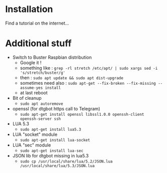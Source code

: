 # Installation

Find a tutorial on the internet...

# Additional stuff

* Switch to Buster Raspbian distribution
    * Google it !
    * something like : ``grep -rl stretch /etc/apt/ | sudo xargs sed -i 's/stretch/buster/g'``
    * then : ``sudo apt update && sudo apt dist-upgrade``
    * sometimes need also : ``sudo apt-get --fix-broken --fix-missing --assume-yes install``
    * at last reboot
* Bit of cleanup
    * ``sudo apt autoremove``
* openssl (for dtgbot https call to Telegram)
    * ``sudo apt-get install openssl libssl1.0.0 openssh-client openssh-server ssh``
* LUA 5.3
    * ``sudo apt-get install lua5.3``
* LUA "socket" module
    * ``sudo apt-get install lua-socket``
* LUA "sec" module
    * ``sudo apt-get install lua-sec``
* JSON lib for dtgbot missing in lua5.3
    * ``sudo cp /usr/local/share/lua/5.2/JSON.lua /usr/local/share/lua/5.3/JSON.lua``
